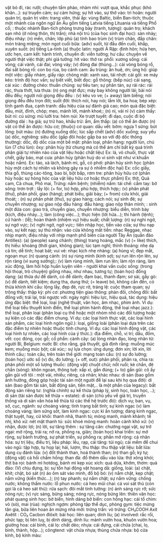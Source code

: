vật bỏ đi, rác rưởi; chuyện tầm phào, nhảm nhí: 
vượt qua, khắc phục (khó khăn...): 
sự truyền cảm; sự cảm hứng; sự hít vào, sự thở vào: 
trì hoãn: 
người quản trị, quản trị viên: 
trang viên, thái ấp: 
vùng Baltic, biển Ban-tích; thuộc một nhánh của ngôn ngữ ấn Âu gồm tiếng Latvia tiếng Lituania và tiếng Phổ cổ; : thuộc nhánh Ban-tích
phòng trưng bày (tranh, tượng): 
quán trọ;  khách sạn nhỏ (ở nông thôn, thị trấn); nhà nội trú (của học sinh đại học): 
sàn nhảy; điệu nhảy: 
(n) mền, chăn; lớp phủ (a) tính bao trùm (v) trùm chăn, đắp chăn: 
món tráng miệng; món ngọt cuối bữa: 
(adv) suốt, từ đầu đến cuối, khắp, xuyên suốt: 
(n) tiếng La-tinh (a) thuộc latin: 
người Ả Rập: 
đính hôn; hứa hẹn, ước hẹn, cam kết: 
hành trình, chuyến đi: 
viễn tưởng; hư cấu: 
chuyện về người thật việc thật; phi giả tưởng: 
hít vào: 
thở ra: 
phổi: 
xương sống: 
cái vòng; cái vành, cái đai; vòng váy; (v) đóng đai (thùng...): 
cái vòng bóng rổ, đai sắt bóng rổ: 
con bọ rùa, bọ cánh cam: 
ấu trùng: 
ân huệ, ơn; ủng hộ: 
giúp một việc: 
giấy nhám, giấy ráp: 
chóng mặt: 
xanh xao, tái nhợt: 
cái gối: 
xe máy kéo: 
trình độ học vấn; sự biết viết, biết đọc: 
gỗ thông: 
(bếp núc) cái sạng, cái xúc : 
đường chéo: 
thuần chủng: 
sự tiêu tan; sự phân tán, sự rải rác: 
rải rác, thưa thớt, lưa thưa: 
(n) ong mật đực; máy bay không người lái; bài nói đều đều; người nói giọng đều đều : 
               (v) kêu vo ve; (+ away) làm biếng; nói giọng đều đều
trọn đời; suốt đời: 
thích nói, hay nói; lắm lời, ba hoa; bép xép: 
tính ganh đua, cạnh tranh: 
dấu hiệu của sự đánh giá cao; món quà đặc biệt: 
đầu, mút, đỉnh, chóp; mẹo, mánh lới, mánh khoé;: 
(n) nỉ, vải nỉ (v) cảm thấy: 
bút nỉ: 
cú sừng: 
mũ lưỡi tra: 
hẻm núi: 
Xe trượt tuyết: 
đi dạo, cuộc đi bộ đường dài : 
hạ giá; sự trừ hao, khấu trừ: 
ẩm, ẩm thấp: 
(a) có thể ăn được (n) vật có thể ăn được: 
hữu cơ; (thuộc) cơ quan: 
dấu vết: 
bờm: 
ngựa 1 sừng: 
bút lông: 
bút màu: 
(n) đường xuống dốc; lúc sắp chết (adv) dốc xuống; suy yếu (a) dốc, nghiêng: 
siêu dốc (gấp đôi hoặc gấp ba so với độ dốc thông thường): 
dốc, độ dốc của một bề mặt: 
phân loại, phân hạng: 
người lùn, chú lùn (7 chú lùn): 
ôxy: 
phân hủy (từ chung mà có thể ám chỉ bất kỳ quá trình phân giải tự nhiên nào của vật liệu hoặc chất liệu) Ex: lá, vỏ chuối, thực vật chết, giấy báo, mạt cưa: 
phân hủy  (phân huỷ do vi sinh vật như vi khuẩn hoặc nấm). Ex: táo, xà lách, bánh mì, gỗ, cỏ phơi: 
phân hủy sinh học (phân hủy một cách tự nhiên và không gây ra sự ô nhiễm độc hại) Ex: cốc giấy, thìa gỗ, thùng  các-tông, bao bì, bột bắp, rơm tre: 
phân hủy hữu cơ (phân hủy hoặc sự hỏng hóc của vật liệu hữu cơ hoặc thực phẩm) Ex: thịt, Quả cam, Cà chua, Phô mai, Trứng: 
nấm bệnh; (nhiễm) nấm: 
tái chế: 
cầm tay: 
bờ sông: 
trơn trợt : 
lầy lội: 
(+ for, to) hợp, phù hợp, thích hợp;: 
(v) phân phát (thư), phân phối, giao (hàng); phát biểu, giãi bày; (+ from) cứu khỏi, giải thoát; : 
(n) sự phân phát (thư), sự giao hàng; cách nói; sự sinh đẻ; sự chuyển nhượng; sự giao nộp đầu hàng: 
đầu hàng; giao nộp thân mình; : 
sinh một đứa con: 
giao trả, chuyển giao, chuyển nhượng: 
 biểu diễn, trình bày (kịch, điệu nhảy...); làm (công việc...); thực hiện (lời hứa...); thi hành (lệnh); cử hành : (lễ); hoàn thành (nhiệm vụ)
hiệu suất; chất lượng: 
(n) sự nghi ngờ, sự ngờ vực; (v) nghi ngờ, ngờ vực;: 
tiền nhập học, tiền vào cửa; sự thu nạp vào, sự kết nạp; sự thú nhận: 
vào cửa không mất tiền: 
nhạc Reggae, nhạc nhịp mạnh; điệu nhảy với nhịp mạnh phổ biến của người Tây Ân (quần đảo Antilles): 
(a) (people) sang chảnh; (thing) trang hoàng, mắc (v) (= like) thích, thị hiếu: 
khoảng (thời gian, không gian); lúc tạm nghĩ; thỉnh thoảng: 
nhẹ dạ cả tin; dễ tính; hoạt bát; vui vẻ: 
nhạc kịch nhẹ nhàng: 
(a) hùng vĩ; đẹp mắt, ngoạn mục (n) quang cảnh: 
(n) sự rùng mình (kinh sợ); sự run lên rộn lên, sự rộn ràng (vì sung sướng);: 
               (v) làm rùng mình, làm run lên; làm rộn ràng, làm xúc động, làm hồi hộp
huấn luyện viên - người khai vấn cuộc sống: 
(trong hội thoại, trò chuyện) giống nhau, như nhau, tương tự; (toán học) đồng dạng: 
(a) thừa dư để dành, có để dành; đạm bạc, thanh đạm; sơ sài, gầy gò: 
              (v) để dành, tiết kiệm; dung tha, dung thứ; (= leave) bỏ, không cần đến, có thừa
khinh khí cầu: 
lộng lẫy, đẹp đẻ, rực rở, tráng lệ: 
cuộc tham quan; sự trông thấy: 
thập kỷ: 
phi cơ: 
phương tiện giao thông: 
phản đối, chống đối: 
bất đồng với; trái lại, trái ngược với: 
ngày nghỉ: 
hiệu lực, hiệu quả, tác dụng: 
hiệu ứng đặc biệt: 
thể loại, loại (nghệ thuật, văn học, âm nhạc, phim ảnh. Ví dụ: thể loại tiểu thuyết kinh điển, thể loại phim hành động, thể loại nhạc jazz.): 
thể loại, phân loại (phân loại cụ thể hoặc một nhóm nhỏ các đối tượng hoặc sự kiện có các đặc điểm chung. Ví dụ: các loại hình thực vật, các loại hình sản phẩm, các loại hình ngôn ngữ.): 
loại, giống loài (phân loại dựa trên các đặc điểm tự nhiên hoặc thuộc tính chung. Ví dụ: các loại hình động vật, các loại hình tự nhiên, các loại hình của ý thức.): 
địa điểm, chỗ, vị trí; dấu, đốm, vết: 
cọc đóng, cọc gỗ; cổ phần: 
cành cây: 
(a) lòng nhân đạo, lòng nhân từ: 
người Bỉ, Belgium: nước Bỉ: 
cho rằng, giả thuyết, giả định rằng: 
muỗng múc kem; muỗng múc bột; cái xúc;: 
sự lựa chọn: 
ứng dụng; đơn xin; lời xin, lời thỉnh cầu;: 
toàn cầu, trên toàn thế giới: 
mạng toàn cầu: 
(n) sự đo lường; (toán học) ước số (v) đo, đo lường; (+ off, out): phân phối, phân ra, chia ra: 
phân phối một số lượng thuốc: 
(động vật) chuột chũi; nốt ruồi; kè chắn, đê chắn (sóng): 
khôn ngoan, thông tuệ: 
xấp xỉ, gần đúng; (+ to) gần gũi: 
cô ấy gần gũi với tôi : 
một vài, nhiều; riêng, cá nhân; khác nhau: 
di sản (bao gồm ảnh hưởng, đóng góp hoặc tài sản một người để lại sau khi họ qua đời): 
di sản (bao gồm tài sản, bất động sản, tiền mặt,.. là một phần của legacy): 
bất động sản riêng tư: 
(nghĩa chính) sự kế thừa (pháp lý, sinh học, toán học, ..); di sản (tài sản được kế thừa = estate): 
di sản (chủ yếu về giá trị, truyền thống và di sản văn hóa kế thừa từ các thế hệ trước đó): 
dịch vụ; ban, vụ, sở, cục, ngành: 
sự choáng váng; tình trạng bất tỉnh; sự kinh ngạc (v) làm choáng váng; làm sửng sốt, làm kinh ngạc: 
cực kì ấn tượng; đáng kinh ngạc, thật tuyệt, hay, cừ khôi: 
thanh nhã, thanh tú; mỏng manh, mảnh khảnh; tế nhị, khó xử: 
nét mặt thanh tú: 
sức khoẻ mỏng manh: 
hoàn cảnh khó xử: 
(v) nhận, được lợi; (n) lời, sự tăng thêm  : 
sự tăng cân: 
chướng ngại vật, sự trở ngại: 
mở rộng, trải ra; nở ra, phồng ra, giãn; (toán học) khai triển: 
sự mở rộng, sự bành trướng, sự phát triển, sự phồng ra; phần mở rộng: 
cá nhân hóa: 
sự trị liệu, điều trị, liệu pháp: 
lều, rạp, cái tăng: 
túi ngủ; cái mềm để chui vào ngũ: 
tập hợp, tụ họp lại; hái, lượm, thu thập: 
thu thập vật liệu: 
bắt lửa: 
dụng cụ đánh lửa: 
(v) đốt thành than, hoá thành than; (n) than gỗ; ký tự; (động vật) cá hồi chấm hồng: 
than đá: 
đổ thêm dầu vào lửa: 
thịt xông khói; thịt ba rọi: 
bánh mì hotdog, bánh mì kẹp xúc xích: 
quá dứa, khớm, thơm: 
quả đào: 
(V) chịu đựng, bị: 
sự tổn hại động vật hoang dã: 
giống, loài: 
(a) chặt, khít; chật, bó sát (n) áo ôm sát vào mình, đồ bộ bó: 
(v) nắm chặt, kẹp chặt; nắm vững (kiến thức...); (n) tay phanh; sự nắm chặt; sự nắm vững: 
chống nước; không thấm nước: 
lỗ phun nước: 
cá heo mũi chai: 
cá voi sát thủ (còn gọi là cá heo sát thủ): 
rửa sạch: 
đôi mắt tinh tường: 
(n) ánh sáng rực rỡ; sức nóng rực; (v) rực sáng, bừng sáng; nóng rực, nóng bừng lên: 
thiên văn học: 
phát quang sinh học: 
bờ biển, hình dáng bờ biển: 
con hồng hạc: 
cái tổ chim: 
vỏ (sò), mai (rùa): 
nghịch ngợm: 
phòng tập thể dục, phòng gym: 
tiệc mừng tân gia, bữa liên hoan ăn mừng nhà mới: 
trứng trần: 
vỏ trứng: 
CH₃COOH Axít Axêtít : 
CO₂ Cacbon điôxít: 
bài học: 
liên quan; dính líu; (a) involved: rắc rối, phức tạp; bị liên luỵ, bị dính dáng, dính líu: 
mảnh vườn hoa, khuôn vườn hoa; giường hoa: 
cái bình, cái lọ: 
chất dẻo; nhựa: 
cái đựng, cái chứa (chai, lọ, bình, thành, hộp...); côngtenơ: 
vật chứa nhựa; thùng chứa nhựa: 
bộ cửa kính, bộ kính màu: 